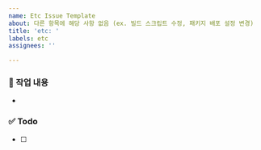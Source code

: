 ```yaml
---
name: Etc Issue Template
about: 다른 항목에 해당 사항 없음 (ex. 빌드 스크립트 수정, 패키지 배포 설정 변경)
title: 'etc: '
labels: etc
assignees: ''

---
```


### 📌 작업 내용

-

### ✅ Todo

- [ ]

